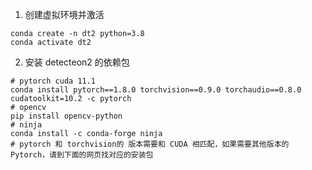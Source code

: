 1. 创建虚拟环境并激活
```shell
conda create -n dt2 python=3.8
conda activate dt2
```
2. 安装 detecteon2 的依赖包
```shell
# pytorch cuda 11.1
conda install pytorch==1.8.0 torchvision==0.9.0 torchaudio==0.8.0 cudatoolkit=10.2 -c pytorch
# opencv
pip install opencv-python
# ninja
conda install -c conda-forge ninja
# pytorch 和 torchvision的 版本需要和 CUDA 相匹配，如果需要其他版本的 Pytorch，请到下面的网页找对应的安装包
```

